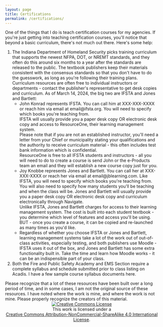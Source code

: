 ```yaml
---
layout: page
title: Certifications
permalink: /certifications/
---
```

One of the things that I do is teach certification courses for my agencies.  If you're just getting into teaching certification courses, you'll notice that beyond a basic curriculum, there's not much out there.  Here's some help:

<ol>
<li> The Indiana Department of Homeland Security picks training curriculum that supports the newest NFPA, DOT, or NREMT standards, and they often do this around six months to a year after the standards are released to the public.  The textbook publishers keep their materials consistent with the consensus standards so that you don't have to do the guesswork, as long as you're following their training plans.  Curriculum resources are often free to individual instructors or departments - contact the publisher's representative to get desk copies and curriculum.  As of March 14, 2024, the big two are IFSTA and Jones and Bartlett:
	<ul>
		<li>John Konrad represents IFSTA.  You can call him at XXX-XXX-XXXX or reach him via email at email@ifsta.org. You will need to specify which books you're teaching from. 
		<br>IFSTA will usually provide you a paper desk copy OR electronic desk copy and access to ResourceOne, their learning management system. 
		<br>Please note that if you are not an established instructor, you'll need a letter from your Chief or municipality stating your qualifications and the authority to receive curriculum material - this often includes test bank information which is confidential. 
		<br>ResourceOne is free to all IFSTA students and instructors - all you will need to do to create a course is send John or the e-Products team an email and they will establish a new course copy just for you. </li>
		<li>Joy Knobbe represents Jones and Bartlett.  You can call her at XXX-XXX-XXXX or reach her via email at email@jblearning.com.  Like IFSTA, you will need to specify which books you're teaching from. 
		<br>You will also need to specify how many students you'll be teaching and when the class will be. Jones and Bartlett will usually provide you a paper desk copy OR electronic desk copy and curriculum electronically through Navigate. 
		<br>Unlike IFSTA, Jones and Bartlett charges for access to their learning management system.  The cost is built into each student textbook - you determine which level of features and access you'll be using.  BUT - once you create a course, it can be copied and re-launched as many times as you'd like. </li>
		<li>Regardless of whether you choose IFSTA or Jones and Bartlett, learning management systems take a lot of the work out of out-of-class activities, especially testing, and both publishers use Moodle - IFSTA uses it out of the box, and Jones and Bartlett has some extra functionality built in. Take the time and learn how Moodle works - it can be an indispensible part of your class.</li>
	</ul>
<li> Both the Fire and Public Safety Academy and EMS Section require a complete syllabus and schedule submitted prior to class listing on Acadis.  I have a few sample course syllabus documents here. </li> 
</ol>
Please recognize that a lot of these resources have been built over a long period of time, and in some cases, I am not the original source of these resources.  I have noted where the work is mine, and where the work is not mine.  Please properly recognize the creators of this material.

<center><a rel="license" href="http://creativecommons.org/licenses/by-nc-sa/4.0/"><img alt="Creative Commons License" style="border-width:0" src="https://i.creativecommons.org/l/by-nc-sa/4.0/88x31.png" /></a><br />This work is licensed under a <br><a rel="license" href="http://creativecommons.org/licenses/by-nc-sa/4.0/">Creative Commons Attribution-NonCommercial-ShareAlike 4.0 International License</a>.</center>
